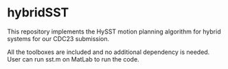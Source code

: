 # hybridSST
This repository implements the HySST motion planning algorithm for hybrid systems for our CDC23 submission.

All the toolboxes are included and no additional dependency is needed. User can run sst.m on MatLab to run the code.
